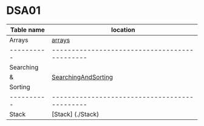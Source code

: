 # DSA01

| Table name | location                                      |
| ---------- | --------------------------------------------- |
| Arrays     | [arrays](./Arrays/)                           |
| ---------- | --------------------------------------------- |
| Searching  |                                               |
| &          | [SearchingAndSorting](./SearchingAndSorting/) |
| Sorting    |                                               |
| ---------- | --------------------------------------------- |
| Stack      | [Stack] (./Stack)                             |
